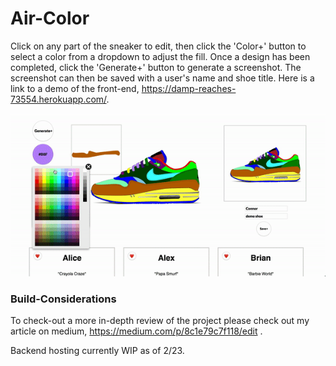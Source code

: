 # Air-Color

Click on any part of the sneaker to edit, then click the 'Color+' button to select a color from a dropdown to adjust the fill. Once a design has been completed, click the 'Generate+' button to generate a screenshot. The screenshot can then be saved with a user's name and shoe title. Here is a link to a demo of the front-end, https://damp-reaches-73554.herokuapp.com/.


![short-demo](assets/short-demo.gif)


### Build-Considerations
To check-out a more in-depth review of the project please check out my article on medium, https://medium.com/p/8c1e79c7f118/edit .

Backend hosting currently WIP as of 2/23.
